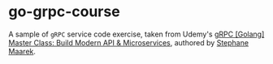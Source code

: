 # go-grpc-course

A sample of `gRPC` service code exercise, taken from Udemy's [gRPC [Golang] Master Class: Build Modern API & Microservices](https://www.udemy.com/grpc-golang/), authored by [Stephane Maarek](https://github.com/simplesteph).
